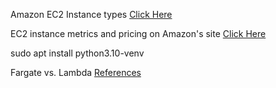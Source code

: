 



Amazon EC2 Instance types  [Click Here](https://aws.amazon.com/ec2/instance-types/)

EC2 instance metrics and pricing on Amazon's site [Click Here](https://instances.vantage.sh)


sudo apt install python3.10-venv


Fargate vs. Lambda [References](https://lumigo.io/aws-serverless-ecosystem/fargate-vs-lambda-4-key-differences-and-how-to-choose/#:~:text=Fargate%20provides%20consistent%20performance%2C%20as,you%20allocate%20to%20your%20functions.)